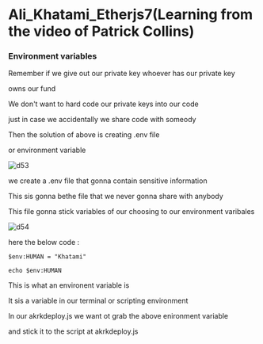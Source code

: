 # Ali_Khatami_Etherjs7(Learning from the video of Patrick Collins)

### Environment variables 

Remember if we give out our private key whoever has our private key <br>

owns our fund <br>

We don't want to hard code our private keys into our code <br>

just in case we accidentally we share code with someody <br>

Then the solution of above is creating .env file <br>

or environment variable <br>


![d53](https://github.com/C191068/Ali_Khatami_EtherJs7/assets/89090776/2d87449b-cfcb-485e-8046-5d10e0b8c6f4)

we create a .env file that gonna contain sensitive information <br>

This sis gonna bethe file that we never gonna share with anybody <br>

This file gonna stick variables of our choosing to our environment varibales <br>

![d54](https://github.com/C191068/Ali_Khatami_EtherJs7/assets/89090776/c9e1765b-1209-4d4d-895d-c993e0ba82e8)

here the below code :

```
$env:HUMAN = "Khatami"
```

```
echo $env:HUMAN
```


This is what an environent variable is <br>

It sis a variable in our terminal or scripting environment <br>

In our akrkdeploy.js we want ot grab the above enironment variable <br>

and stick it to the script at akrkdeploy.js <br>














